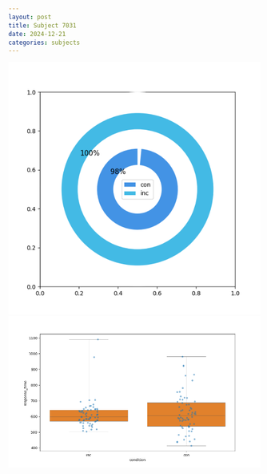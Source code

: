 ```yaml
---
layout: post
title: Subject 7031
date: 2024-12-21
categories: subjects
---
```


![](data/7031/run-3/7031_accuracy_by_condition.png)
![](data/7031/run-3/7031_rt.png)
